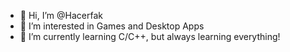- 👋 Hi, I’m @Hacerfak
- 👀 I’m interested in Games and Desktop Apps
- 🌱 I’m currently learning C/C++, but always learning everything!

<!---
Hacerfak/Hacerfak is a ✨ special ✨ repository because its `README.md` (this file) appears on your GitHub profile.
You can click the Preview link to take a look at your changes.
--->
